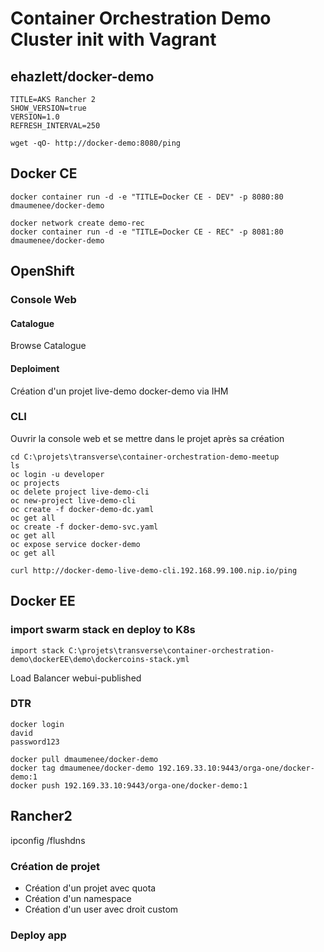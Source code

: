 # Container Orchestration Demo Cluster init with Vagrant

## ehazlett/docker-demo

```
TITLE=AKS Rancher 2
SHOW_VERSION=true
VERSION=1.0
REFRESH_INTERVAL=250
```

```
wget -qO- http://docker-demo:8080/ping
```

## Docker CE

```
docker container run -d -e "TITLE=Docker CE - DEV" -p 8080:80 dmaumenee/docker-demo

docker network create demo-rec
docker container run -d -e "TITLE=Docker CE - REC" -p 8081:80 dmaumenee/docker-demo

```

## OpenShift

### Console Web

#### Catalogue
Browse Catalogue

#### Deploiment
Création d'un projet live-demo
docker-demo via IHM

### CLI
Ouvrir la console web et se mettre dans le projet après sa création

```
cd C:\projets\transverse\container-orchestration-demo-meetup
ls
oc login -u developer
oc projects
oc delete project live-demo-cli
oc new-project live-demo-cli
oc create -f docker-demo-dc.yaml
oc get all
oc create -f docker-demo-svc.yaml
oc get all
oc expose service docker-demo
oc get all

curl http://docker-demo-live-demo-cli.192.168.99.100.nip.io/ping
```


## Docker EE

### import swarm stack en deploy to K8s
```
import stack C:\projets\transverse\container-orchestration-demo\dockerEE\demo\dockercoins-stack.yml
```
Load Balancer webui-published

### DTR
```
docker login
david
password123

docker pull dmaumenee/docker-demo
docker tag dmaumenee/docker-demo 192.169.33.10:9443/orga-one/docker-demo:1
docker push 192.169.33.10:9443/orga-one/docker-demo:1

```

## Rancher2

ipconfig /flushdns

### Création de projet 
- Création d'un projet avec quota
- Création d'un namespace
- Création d'un user avec droit custom
### Deploy app